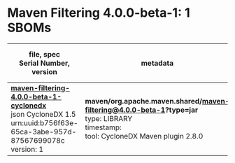 Maven Filtering 4.0.0-beta-1: 1 SBOMs
=======

| file, spec<br>Serial Number, version| metadata | components<br>by type<br>- libs purl types |
| ----------------------------------- | -------- | ------------------------------------------ |
| **[maven-filtering-4.0.0-beta-1-cyclonedx](maven/org.apache.maven.shared/maven-filtering/4.0.0-beta-1/maven-filtering-4.0.0-beta-1-cyclonedx.json)**<br>json CycloneDX 1.5<br>urn:uuid:b756f63e-65ca-3abe-957d-87567699078c<br>version: 1 | **maven/org.apache.maven.shared/maven-filtering@4.0.0-beta-1?type=jar**<br>type: LIBRARY<br>timestamp: <br>tool: CycloneDX Maven plugin 2.8.0 | 12<br>`library`: 12 <br>- `maven`: 12  |
